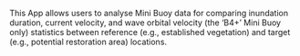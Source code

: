 This App allows users to analyse Mini Buoy data for comparing inundation duration, current velocity, and wave orbital velocity (the ‘B4+’ Mini Buoy only) statistics between reference (e.g., established vegetation) and target (e.g., potential restoration area) locations.<br/><br/>